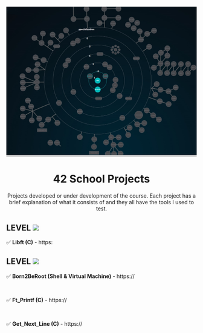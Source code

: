 ![146021410-fdd95ceb-d3ce-436c-ba6f-c836d0d1a922](https://github.com/fiborges/42SchoolProjects/blob/main/holy%20graph.jpg)

<div align="center">

# 42 School Projects

Projects developed or under development of the course. Each project has a brief explanation of what it consists of and they all have the tools I used to test.

</div>

## LEVEL  <img src="https://media.giphy.com/media/m8YFup5AVSW4/giphy.gif" width="30">

 :white_check_mark: **Libft (C)** - https:
    
 ## LEVEL  <img src="https://media.giphy.com/media/Bdk2YzFKNYLwplLVNw/giphy.gif" width="30"> 

:white_check_mark: **Born2BeRoot (Shell & Virtual Machine)** - https://

<br>

:white_check_mark: **Ft_Printf (C)** - https://

<br>

 :white_check_mark: **Get_Next_Line (C)** - https://




